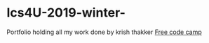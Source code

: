 # Ics4U-2019-winter-
Portfolio holding all my work done by krish thakker
[Free code camp](https://www.freecodecamp.org)
